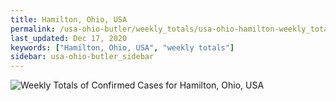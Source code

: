 ```yaml
---
title: Hamilton, Ohio, USA
permalink: /usa-ohio-butler/weekly_totals/usa-ohio-hamilton-weekly_totals.html
last_updated: Dec 17, 2020
keywords: ["Hamilton, Ohio, USA", "weekly totals"]
sidebar: usa-ohio-butler_sidebar
---
```


![Weekly Totals of Confirmed Cases for Hamilton, Ohio, USA](/covid_tracker/images/graphs/usa-ohio-hamilton-weekly_totals_graph.png)
